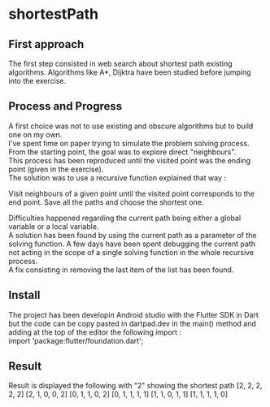 # shortestPath

## First approach

The first step consisted in web search about shortest path existing algorithms.
Algorithms like A*, Dijktra have been studied before jumping into the exercise.

## Process and Progress

A first choice was not to use existing and obscure algorithms but to build one on my own.  
I've spent time on paper trying to simulate the problem solving process.  
From the starting point, the goal was to explore direct "neighbours".  
This process has been reproduced until the visited point was the ending point (given in the exercise).  
The solution was to use a recursive function explained that way :  
  
Visit neighbours of a given point until the visited point corresponds to the end point. Save all the paths and choose the shortest one.

Difficulties happened regarding the current path being either a global variable or a local variable.  
A solution has been found by using the current path as a parameter of the solving function.
A few days have been spent debugging the current path not acting in the scope of a single solving function in the whole recursive process.  
A fix consisting in removing the last item of the list has been found.

## Install

The project has been developin Android studio with the Flutter SDK in Dart but the code can be copy pasted in dartpad.dev in the main() method and adding at the top of the editor the following import :  
import 'package:flutter/foundation.dart';

## Result

Result is displayed the following with "2" showing the shortest path
[2, 2, 2, 2, 2]
[2, 1, 0, 0, 2]
[0, 1, 1, 0, 2]
[0, 1, 1, 1, 1]
[1, 1, 0, 1, 1]
[1, 1, 1, 1, 0]
